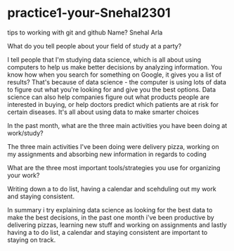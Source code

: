 # practice1-your-Snehal2301
tips to working with git and github
Name?
Snehal Arla

What do you tell people about your field of study at a party?

I tell people that I'm studying data science, which is all about using computers to help us make better decisions by analyzing information. You know how when you search for something on Google, it gives you a list of results? That's because of data science - the computer is using lots of data to figure out what you're looking for and give you the best options. Data science can also help companies figure out what products people are interested in buying, or help doctors predict which patients are at risk for certain diseases. It's all about using data to make smarter choices

In the past month, what are the three main activities you have been doing at work/study?

The three main activities I've been doing were delivery pizza, working on my assignments and absorbing new information in regards to coding

What are the three most important tools/strategies you use for organizing your work?

Writing down a to do list, having a calendar and scehduling out my work and staying consistent. 

In summary i try explaining data science as looking for the best data to make the best decisions, in the past one month i've been productive by delivering pizzas, learning new stuff and working on assignments and lastly having a to do list, a calendar and staying consistent are important to staying on track.
